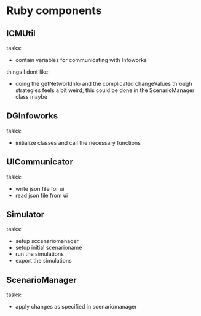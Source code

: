 # Ruby components



## ICMUtil
tasks:
- contain variables for communicating with Infoworks

things I dont like:
- doing the getNetworkInfo and the complicated changeValues through strategies feels a bit weird, this could be done in the ScenarioManager class maybe

## DGInfoworks
tasks:
- initialize classes and call the necessary functions

## UICommunicator
tasks:
- write json file for ui
- read json file from ui


## Simulator
tasks:
- setup sccenariomanager
- setup initial scenarioname
- run the simulations
- export the simulations


## ScenarioManager
tasks: 
- apply changes as specified in scenariomanager

